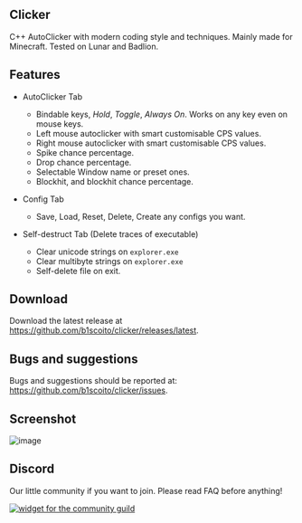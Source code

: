 ## Clicker
C++ AutoClicker with modern coding style and techniques. Mainly made for Minecraft.
Tested on Lunar and Badlion.

## Features
- AutoClicker Tab
  - Bindable keys, *Hold*, *Toggle*, *Always On*. Works on any key even on mouse keys.
  - Left mouse autoclicker with smart customisable CPS values.
  - Right mouse autoclicker with smart customisable CPS values.
  - Spike chance percentage.
  - Drop chance percentage.
  - Selectable Window name or preset ones.
  - Blockhit, and blockhit chance percentage.
  
- Config Tab
  - Save, Load, Reset, Delete, Create any configs you want.
  
- Self-destruct Tab (Delete traces of executable)
  - Clear unicode strings on `explorer.exe`
  - Clear multibyte strings on `explorer.exe`
  - Self-delete file on exit.

## Download
Download the latest release at https://github.com/b1scoito/clicker/releases/latest.

## Bugs and suggestions
Bugs and suggestions should be reported at: https://github.com/b1scoito/clicker/issues.

## Screenshot
![image](https://b.catgirlsare.sexy/vWBkNvaG.png)

## Discord
Our little community if you want to join. Please read FAQ before anything!

[![widget for the community guild](https://discord.com/api/guilds/739053636583424060/widget.png?style=shield)](https://discord.gg/cUqkhDxWrK)
